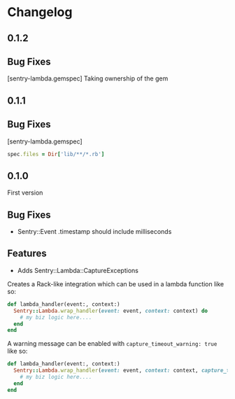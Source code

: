 # Changelog

## 0.1.2
## Bug Fixes
[sentry-lambda.gemspec]
Taking ownership of the gem

## 0.1.1
## Bug Fixes
[sentry-lambda.gemspec]
```ruby
spec.files = Dir['lib/**/*.rb']
```

## 0.1.0

First version

## Bug Fixes
* Sentry::Event .timestamp should include milliseconds

## Features

* Adds Sentry::Lambda::CaptureExceptions

Creates a Rack-like integration which can be used in a lambda
function like so:

```ruby
def lambda_handler(event:, context:)
  Sentry::Lambda.wrap_handler(event: event, context: context) do
    # my biz logic here....
  end
end
```

A warning message can be enabled with `capture_timeout_warning: true` like so:
```ruby
def lambda_handler(event:, context:)
  Sentry::Lambda.wrap_handler(event: event, context: context, capture_timeout_warning: true) do
    # my biz logic here....
  end
end
```